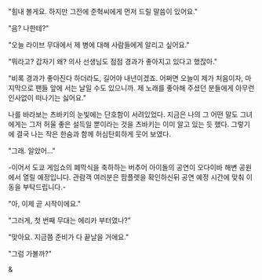"힘내 볼게요. 하지만 그전에 준혁씨에게 먼저 드릴 말씀이 있어요." 

"음? 나한테?" 

"오늘 라이브 무대에서 제 병에 대해 사람들에게 알리고 싶어요." 

"뭐라고? 갑자기 왜? 의사 선생님도 점점 경과가 좋아지고 있다고 했잖아." 

"비록 경과가 좋아진다 하더라도, 길어야 내년이겠죠. 어쩌면 오늘이 제가 처음이자, 마지막으로 팬들 앞에 서는 날일 수도 있으니까. 제 노래를 좋아해 주셨던 분들에게 아무런 인사없이 떠나기는 싫어요." 

나를 바라보는 츠바키의 눈빛에는 단호함이 서려있었다. 
지금은 나의 그 어떤 말도 그녀에게는 그저 허울 좋은 설득일 뿐이라는 것을 츠바키는 이미 알고 있는 듯 했다. 
그렇기에 결국 나는 작은 한숨과 함께 허심탄회하게 웃어 보였다. 

"그래. 알았어..." 

-이어서 도쿄 게임쇼의 폐막식을 축하하는 버추어 아이돌의 공연이 오다이바 해변 공원에서 열릴 예정입니다. 관람객 여러분은 팜플렛을 확인하신뒤 공연 예정 시간에 맞춰 이동을 부탁드립니다.- 

"아, 이제 곧 시작이에요." 

"그러게, 첫 번째 무대는 에리카 부터였나?" 

"맞아요. 지금쯤 준비가 다 끝날을 거에요." 

"그럼 가볼까?" 

& 